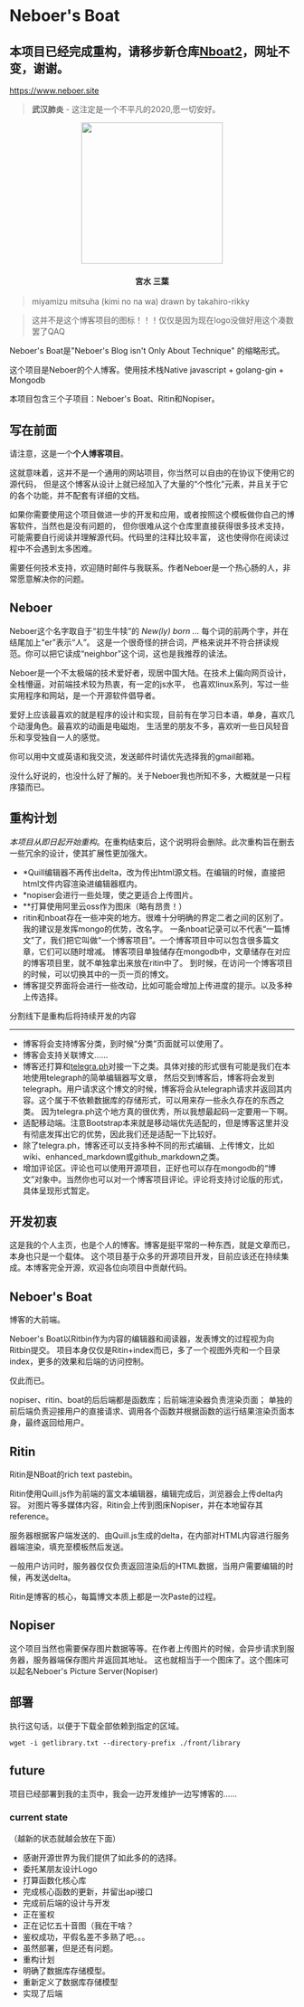 # Neboer's Boat

## 本项目已经完成重构，请移步新仓库[Nboat2](https://github.com/neboer/Nboat2)，网址不变，谢谢。

https://www.neboer.site

> **武汉肺炎** - 这注定是一个不平凡的2020,愿一切安好。

<p align="center"><img src="https://bit.ly/2TMhT93" width="250"></p>

<h4 align="center">宮水 三葉</h4>

> miyamizu mitsuha (kimi no na wa) drawn by takahiro-rikky

> 这并不是这个博客项目的图标！！！仅仅是因为现在logo没做好用这个凑数罢了QAQ

Neboer's Boat是"Neboer's Blog isn't Only About Technique"
的缩略形式。

这个项目是Neboer的个人博客。使用技术栈Native javascript + golang-gin + Mongodb

本项目包含三个子项目：Neboer's Boat、Ritin和Nopiser。

## 写在前面

请注意，这是一个**个人博客项目**。

这就意味着，这并不是一个通用的网站项目，你当然可以自由的在协议下使用它的源代码，
但是这个博客从设计上就已经加入了大量的“个性化”元素，并且关于它的各个功能，并不配套有详细的文档。

如果你需要使用这个项目做进一步的开发和应用，或者按照这个模板做你自己的博客软件，当然也是没有问题的，
但你很难从这个仓库里直接获得很多技术支持，可能需要自行阅读并理解源代码。代码里的注释比较丰富，
这也使得你在阅读过程中不会遇到太多困难。

需要任何技术支持，欢迎随时邮件与我联系。作者Neboer是一个热心肠的人，非常愿意解决你的问题。


## Neboer

Neboer这个名字取自于“初生牛犊”的 *New(ly) born ...* 每个词的前两个字，并在结尾加上“er”表示“人”。
这是一个很奇怪的拼合词，严格来说并不符合拼读规范。你可以把它读成“neighbor”这个词，这也是我推荐的读法。

Neboer是一个不太极端的技术爱好者，现居中国大陆。在技术上偏向网页设计，全栈懵逼，对前端技术较为热衷，有一定的js水平，
也喜欢linux系列，写过一些实用程序和网站，是一个开源软件倡导者。

爱好上应该最喜欢的就是程序的设计和实现，目前有在学习日本语，单身，喜欢几个动漫角色。最喜欢的动画是电磁炮，
生活里的朋友不多，喜欢听一些日风轻音乐和享受独自一人的感觉。

你可以用中文或英语和我交流，发送邮件时请优先选择我的gmail邮箱。

没什么好说的，也没什么好了解的。关于Neboer我也所知不多，大概就是一只程序猿而已。

## 重构计划

*本项目从即日起开始重构*。在重构结束后，这个说明将会删除。此次重构旨在删去一些冗余的设计，使其扩展性更加强大。

- *Quill编辑器不再传出delta，改为传出html源文档。在编辑的时候，直接把html文件内容渲染进编辑器框内。
- *nopiser会进行一些处理，使之更适合上传图片。
- **打算使用阿里云oss作为图床（略有昂贵！）
- ritin和nboat存在一些冲突的地方。很难十分明确的界定二者之间的区别了。我的建议是发挥mongo的优势，改名字。
一条nboat记录可以不代表“一篇博文”了，我们把它叫做“一个博客项目”。一个博客项目中可以包含很多篇文章，它们可以随时增减。
博客项目单独储存在mongodb中，文章储存在对应的博客项目里，就不单独拿出来放在ritin中了。
到时候，在访问一个博客项目的时候，可以切换其中的一页一页的博文。
- 博客提交界面将会进行一些改动，比如可能会增加上传进度的提示。以及多种上传选择。

分割线下是重构后将持续开发的内容
<hr>

- 博客将会支持博客分类，到时候“分类”页面就可以使用了。
- 博客会支持关联博文……
- 博客还打算和[telegra.ph](https://telegra.ph)对接一下之类。具体对接的形式很有可能是我们在本地使用telegraph的简单编辑器写文章，
然后交到博客后，博客将会发到telegraph。用户请求这个博文的时候，博客将会从telegraph请求并返回其内容。这个属于不依赖数据库的存储形式，可以用来存一些永久存在的东西之类。
因为telegra.ph这个地方真的很优秀，所以我想最起码一定要用一下啊。
- 适配移动端。注意Bootstrap本来就是移动端优先适配的，但是博客这里并没有彻底发挥出它的优势，因此我们还是适配一下比较好。
- 除了telegra.ph，博客还可以支持多种不同的形式编辑、上传博文，比如wiki、enhanced_markdown或github_markdown之类。
- 增加评论区。评论也可以使用开源项目，正好也可以存在mongodb的“博文”对象中。当然你也可以对一个博客项目评论。评论将支持讨论版的形式，具体呈现形式暂定。

## 开发初衷
这是我的个人主页，也是个人的博客。博客是挺平常的一种东西，就是文章而已，本身也只是一个载体。
这个项目基于众多的开源项目开发，目前应该还在持续集成。本博客完全开源，欢迎各位向项目中贡献代码。

## Neboer's Boat
博客的大前端。

Neboer's Boat以Ritbin作为内容的编辑器和阅读器，发表博文的过程视为向Ritbin提交。
项目本身仅仅是Ritin+index而已，多了一个视图外壳和一个目录index，更多的效果和后端的访问控制。

仅此而已。

nopiser、ritin、boat的后后端都是函数库；后前端渲染器负责渲染页面；
单独的前后端负责迎接用户的直接请求、调用各个函数并根据函数的运行结果渲染页面本身，最终返回给用户。
## Ritin
Ritin是NBoat的rich text pastebin。

Ritin使用Quill.js作为前端的富文本编辑器，编辑完成后，浏览器会上传delta内容。
对图片等多媒体内容，Ritin会上传到图床Nopiser，并在本地留存其reference。

服务器根据客户端发送的、由Quill.js生成的delta，在内部对HTML内容进行服务器端渲染，填充至模板然后发送。

一般用户访问时，服务器仅仅负责返回渲染后的HTML数据，当用户需要编辑的时候，再发送delta。

Ritin是博客的核心，每篇博文本质上都是一次Paste的过程。
## Nopiser
这个项目当然也需要保存图片数据等等。在作者上传图片的时候，会异步请求到服务器，服务器端保存图片并返回其地址。
这也就相当于一个图床了。这个图床可以起名Neboer's Picture Server(Nopiser)
## 部署
执行这句话，以便于下载全部依赖到指定的区域。
```shell script
wget -i getlibrary.txt --directory-prefix ./front/library
``` 
## future
项目已经部署到我的主页中，我会一边开发维护一边写博客的……


### current state
（越新的状态就越会放在下面）
- 感谢开源世界为我们提供了如此多的的选择。
- 委托某朋友设计Logo
- 打算函数化核心库
- 完成核心函数的更新，并留出api接口
- 完成前后端的设计与开发
- 正在鉴权
- 正在记忆五十音图（我在干啥？
- 鉴权成功，平假名差不多熟了吧。。。
- 虽然部署，但是还有问题。
- 重构计划
- 明确了数据库存储模型。
- 重新定义了数据库存储模型
- 实现了后端
